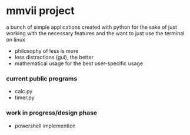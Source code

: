 # mmvii project
a bunch of simple applications created with python for the sake of just working with the necessary features and the want to just use the terminal on linux
- philosophy of less is more
- less distractions (gui), the better
- mathematical usage for the best user-specific usage

### current public programs
- calc.py
- timer.py

### work in progress/design phase
- powershell implemention

